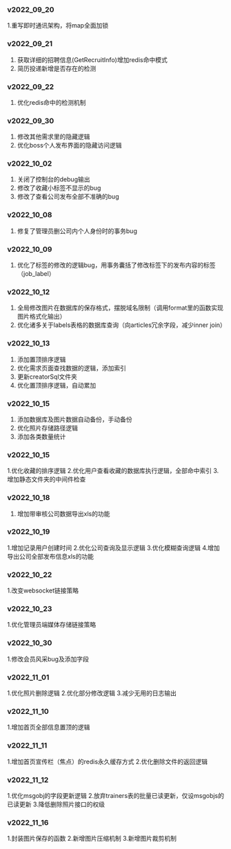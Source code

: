 ### v2022_09_20

1.重写即时通讯架构，将map全面加锁

### v2022_09_21

1. 获取详细的招聘信息(GetRecruitInfo)增加redis命中模式
2. 简历投递新增是否存在的检测

### v2022_09_22

1. 优化redis命中的检测机制

### v2022_09_30

1. 修改其他需求里的隐藏逻辑
2. 优化boss个人发布界面的隐藏访问逻辑

### v2022_10_02

1. 关闭了控制台的debug输出
2. 修改了收藏小标签不显示的bug
3. 修改了查看公司发布全部不准确的bug

### v2022_10_08

1. 修复了管理员删公司内个人身份时的事务bug

### v2022_10_09

1. 优化了标签的修改的逻辑bug，用事务囊括了修改标签下的发布内容的标签（job_label）

### v2022_10_12

1. 全局修改图片在数据库的保存格式，摆脱域名限制（调用format里的函数实现图片格式化输出）
2. 优化诸多关于labels表格的数据库查询（向articles冗余字段，减少inner join）

### v2022_10_13

1. 添加置顶排序逻辑
2. 优化需求页面查找数据的逻辑，添加索引
3. 更新creatorSql文件夹
4. 优化置顶排序逻辑，自动累加

### v2022_10_15

1. 添加数据库及图片数据自动备份，手动备份
2. 优化照片存储路径逻辑
3. 添加各类数量统计

### v2022_10_15

1.优化收藏的排序逻辑
2.优化用户查看收藏的数据库执行逻辑，全部命中索引
3.增加静态文件夹的中间件检查

### v2022_10_18

1. 增加带审核公司数据导出xls的功能

### v2022_10_19

1.增加记录用户创建时间
2.优化公司查询及显示逻辑
3.优化模糊查询逻辑
4.增加导出公司全部发布信息xls的功能

### v2022_10_22

1.改变websocket链接策略

### v2022_10_23

1.优化管理员端媒体存储链接策略

### v2022_10_30

1.修改会员风采bug及添加字段

### v2022_11_01

1.优化照片删除逻辑
2.优化部分修改逻辑
3.减少无用的日志输出

### v2022_11_10

1.增加首页全部信息置顶的逻辑

### v2022_11_11

1.增加首页宣传栏（焦点）的redis永久缓存方式
2.优化删除文件的返回逻辑

### v2022_11_12

1.优化msgobj的字段更新逻辑
2.放弃trainers表的批量已读更新，仅设msgobjs的已读更新
3.降低删除照片接口的权级

### v2022_11_16

1.封装图片保存的函数
2.新增图片压缩机制
3.新增图片裁剪机制